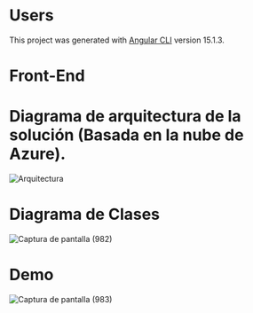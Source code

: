 # Users

This project was generated with [Angular CLI](https://github.com/angular/angular-cli) version 15.1.3.

# Front-End

# Diagrama de arquitectura de la solución (Basada en la nube de Azure). 

![Arquitectura](https://user-images.githubusercontent.com/42001590/206023489-32c65f64-d02a-48fe-b0ad-76502b3d6b56.png)

# Diagrama de Clases

![Captura de pantalla (982)](https://user-images.githubusercontent.com/42001590/216451131-1b189b36-0d8b-45be-9a96-47c4431a86ee.png)

# Demo

![Captura de pantalla (983)](https://user-images.githubusercontent.com/42001590/216455204-f6b4e799-4db2-471e-ad35-7b7bd73831eb.png)

